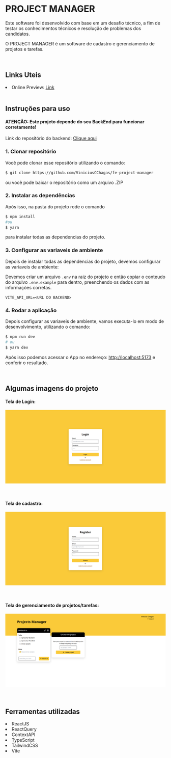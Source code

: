 # PROJECT MANAGER

Este software foi desenvolvido com base em um desafio técnico, a fim de testar os conhecimentos técnicos e resolução de problemas dos candidatos.

O PROJECT MANAGER é um software de cadastro e gerenciamento de projetos e tarefas.

</br>

## Links Uteis

<li>Online Preview: <a href="https://fe-project-manager.vercel.app/" target="_blank">Link</a></li>

</br>

## Instruções para uso

#### ATENÇÃO: Este projeto depende do seu BackEnd para funcionar corretamente!

Link do repositório do backend: <a href="https://github.com/ViniciusCChagas/be-project-manager" target="_blank">Clique aqui</a>

### 1. Clonar repositório

Você pode clonar esse repositório utilizando o comando: <br>

```bash
$ git clone https://github.com/ViniciusCChagas/fe-project-manager
```

ou você pode baixar o repositório como um arquivo .ZIP

### 2. Instalar as dependências

Após isso, na pasta do projeto rode o comando

```bash
$ npm install
#ou
$ yarn
```

para instalar todas as dependencias do projeto. <br>

### 3. Configurar as variaveis de ambiente

Depois de instalar todas as dependencias do projeto, devemos configurar as variaveis de ambiente:

Devemos criar um arquivo `.env` na raiz do projeto e então copiar o conteudo do arquivo `.env.example` para dentro, preenchendo os dados com as informações corretas.

```env
VITE_API_URL=<URL DO BACKEND>
```

### 4. Rodar a aplicação

Depois configurar as variaveis de ambiente, vamos executa-lo em modo de desenvolvimento, utilizando o comando:

```bash
$ npm run dev
# ou
$ yarn dev
```

Após isso podemos acessar o App no endereço: [http://localhost:5173](http://localhost:5173) e conferir o resultado.

</br>

## Algumas imagens do projeto

#### Tela de Login:

![Tela de Login](readme/tela-de-login.png)

<br/>

#### Tela de cadastro:

![Cadastro de Funcionáio](readme/tela-de-cadastro.png)

<br/>

#### Tela de gerenciamento de projetos/tarefas:

![Home](readme/home.png)

<br/>

## Ferramentas utilizadas

<li>ReactJS</li>
<li>ReactQuery</li>
<li>ContextAPI</li>
<li>TypeScript</li>
<li>TailwindCSS</li>
<li>Vite</li>